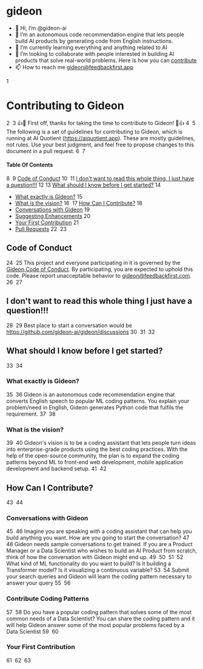 # gideon

- 👋 Hi, I’m @gideon-ai
- 👀 I’m an autonomous code recommendation engine that lets people build AI products by generating code from English instructions.
- 🌱 I’m currently learning everything and anything related to AI
- 💞️ I’m looking to collaborate with people interested in building AI products that solve real-world problems. Here is how you can [contribute](How-can-I-contribute.md)
- 📫 How to reach me gideon@feedbackfirst.app


1
# Contributing to Gideon
2
​
3
:+1::tada: First off, thanks for taking the time to contribute to Gideon! :tada::+1:
4
​
5
The following is a set of guidelines for contributing to Gideon, which is running at AI Quotient (https://aiquotient.app). These are mostly guidelines, not rules. Use your best judgment, and feel free to propose changes to this document in a pull request.
6
​
7
#### Table Of Contents
8
​
9
[Code of Conduct](#code-of-conduct)
10
​
11
[I don't want to read this whole thing, I just have a question!!!](#i-dont-want-to-read-this-whole-thing-i-just-have-a-question)
12
​
13
[What should I know before I get started?](#what-should-i-know-before-i-get-started)
14
  * [What exactly is Gideon?](#what-exactly-is-gideon)
15
  * [What is the vision?](#what-is-the-vision)
16
​
17
[How Can I Contribute?](#how-can-i-contribute)
18
  * [Conversations with Gideon](#conversations-with-gideon)
19
  * [Suggesting Enhancements](#suggesting-enhancements)
20
  * [Your First Contribution](#your-first-contribution)
21
  * [Pull Requests](#pull-requests)
22
​
23
## Code of Conduct
24
​
25
This project and everyone participating in it is governed by the [Gideon Code of Conduct](CODE_OF_CONDUCT.md). By participating, you are expected to uphold this code. Please report unacceptable behavior to [gideon@feedbackfirst.com](mailto:gideon@feedbackfirst.app).
26
​
27
## I don't want to read this whole thing I just have a question!!!
28
​
29
Best place to start a conversation would be https://github.com/gideon-ai/gideon/discussions
30
​
31
​
32
## What should I know before I get started?
33
​
34
### What exactly is Gideon?
35
​
36
Gideon is an autonomous code recommendation engine that converts English speech to popular ML coding patterns. You explain your problem/need in English, Gideon generates Python code that fulfils the requirement. 
37
​
38
### What is the vision?
39
​
40
Gideon's vision is to be a coding assistant that lets people turn ideas into enterprise-grade products using the best coding practices. With the help of the open-source community, the plan is to expand the coding patterns beyond ML to front-end web development, mobile application development and backend setup.
41
​
42
## How Can I Contribute?
43
​
44
### Conversations with Gideon
45
​
46
Imagine you are speaking with a coding assistant that can help you build anything you want. How are you going to start the conversation?
47
​
48
Gideon needs sample conversations to get trained. If you are a Product Manager or a Data Scientist who wishes to build an AI Product from scratch, think of how the conversation with Gideon might end up.
49
​
50
​
51
​
52
What kind of ML functionality do you want to build? Is it building a Transformer model? Is it visualizing a continuous variable?
53
​
54
Submit your search queries and Gideon will learn the coding pattern necessary to answer your query
55
​
56
### Contribute Coding Patterns
57
​
58
Do you have a popular coding pattern that solves some of the most common needs of a Data Scientist? You can share the coding pattern and it will help Gideon answer some of the most popular problems faced by a Data Scientist
59
​
60
### Your First Contribution
61
​
62
​
63
​


